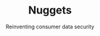 ---
layout: "case-study"
menu: "footer_customers"
case_study: true
title: "Nuggets"
subtitle: "Reinventing consumer data security"
image: "nuggets.jpg"
industries:
  - name: "Biometrics"
  - name: "Data privacy"
summary: "Biometric tool for login, payment and identity verification, without sharing or storing private data."
link: 
  url: "http://nuggets.life/"

delivery:
  title: "Today, consumers share and store personal, payment and password data with 50+ different online services. If any one of these services is breached, they all become vulnerable. With Nuggets, blockchain technology means users never share their data with anyone – not even Nuggets itself."
  content: |-
    Nuggets is an agnostic tool, applicable anywhere. It only uses biometric identification, so there are no passwords to remember – or to risk being stolen. And the product doesn’t track users, the way other ‘single sign-in’ services do. In providing this simple, trusted tool for consumers, Nuggets also solves corporates biggest problem: data security and cybercrime. If companies no longer need to store millions of customers’ data, they can’t be hacked.
---